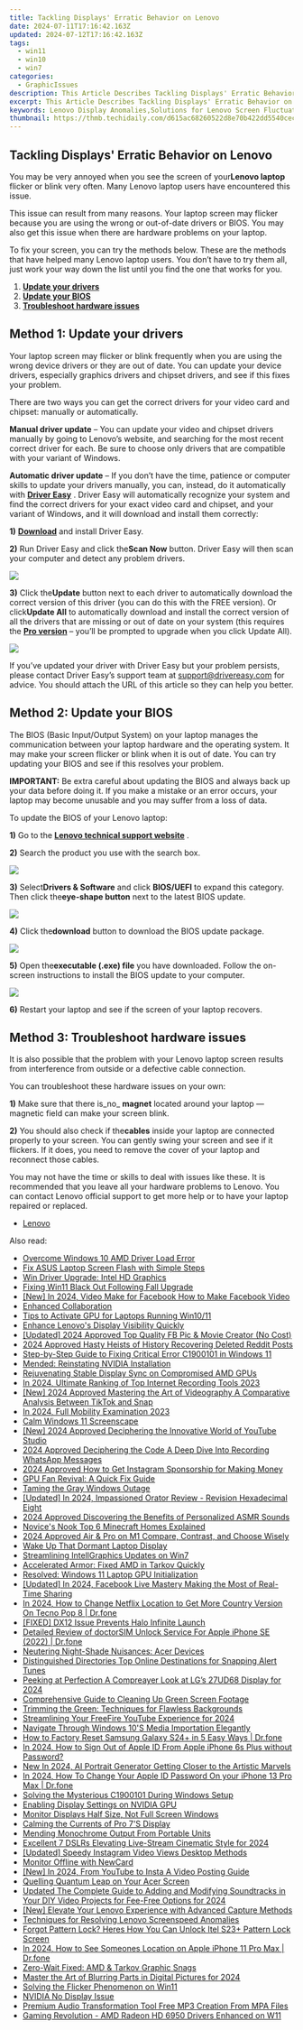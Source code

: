 ```yaml
---
title: Tackling Displays' Erratic Behavior on Lenovo
date: 2024-07-11T17:16:42.163Z
updated: 2024-07-12T17:16:42.163Z
tags:
  - win11
  - win10
  - win7
categories:
  - GraphicIssues
description: This Article Describes Tackling Displays' Erratic Behavior on Lenovo
excerpt: This Article Describes Tackling Displays' Erratic Behavior on Lenovo
keywords: Lenovo Display Anomalies,Solutions for Lenovo Screen Fluctuations,Lenovo Display Consistency Issues,Troubleshooting Lenovo Displays,Lenovo Display Stability Solutions,Lenovo Screen Irregularities Fixing Guide,Optimizing Lenovo Displays Performance
thumbnail: https://thmb.techidaily.com/d615ac68260522d8e70b422dd5540cece714bbc625d61d049281d91eac42f958.jpg
---
```


## Tackling Displays' Erratic Behavior on Lenovo

 You may be very annoyed when you see the screen of your**Lenovo laptop** flicker or blink very often. Many Lenovo laptop users have encountered this issue.

 This issue can result from many reasons. Your laptop screen may flicker because you are using the wrong or out-of-date drivers or BIOS. You may also get this issue when there are hardware problems on your laptop.

 To fix your screen, you can try the methods below. These are the methods that have helped many Lenovo laptop users. You don’t have to try them all, just work your way down the list until you find the one that works for you.

1. **[Update your drivers](#a)**
2. **[Update your BIOS](#b)**
3. **[Troubleshoot hardware issues](#c)**

## Method 1: Update your drivers

 Your laptop screen may flicker or blink frequently when you are using the wrong device drivers or they are out of date. You can update your device drivers, especially graphics drivers and chipset drivers, and see if this fixes your problem.

 There are two ways you can get the correct drivers for your video card and chipset: manually or automatically.

**Manual driver update** – You can update your video and chipset drivers manually by going to Lenovo’s website, and searching for the most recent correct driver for each. Be sure to choose only drivers that are compatible with your variant of Windows.

**Automatic driver update** – If you don’t have the time, patience or computer skills to update your drivers manually, you can, instead, do it automatically with [**Driver Easy**](https://tools.techidaily.com/drivereasy/download/) . Driver Easy will automatically recognize your system and find the correct drivers for your exact video card and chipset, and your variant of Windows, and it will download and install them correctly:

**1)** [**Download**](https://tools.techidaily.com/drivereasy/download/) and install Driver Easy.

**2)** Run Driver Easy and click the**Scan Now** button. Driver Easy will then scan your computer and detect any problem drivers.

![](https://images.drivereasy.com/wp-content/uploads/2017/07/img_597858796d417.png)

**3)**  Click the**Update** button next to each driver to automatically download the correct version of this driver (you can do this with the FREE version). Or click**Update All** to automatically download and install the correct version of all the drivers that are missing or out of date on your system (this requires the [**Pro version**](https://tools.techidaily.com/drivereasy/download/) – you’ll be prompted to upgrade when you click Update All).

![](https://images.drivereasy.com/wp-content/uploads/2017/07/img_597859a7e365f.jpg)

 If you’ve updated your driver with Driver Easy but your problem persists, please contact Driver Easy’s support team at <support@drivereasy.com> for advice. You should attach the URL of this article so they can help you better.

## Method 2: Update your BIOS

 The BIOS (Basic Input/Output System) on your laptop manages the communication between your laptop hardware and the operating system. It may make your screen flicker or blink when it is out of date. You can try updating your BIOS and see if this resolves your problem.

**IMPORTANT:** Be extra careful about updating the BIOS and always back up your data before doing it. If you make a mistake or an error occurs, your laptop may become unusable and you may suffer from a loss of data.

To update the BIOS of your Lenovo laptop:

**1)** Go to the [**Lenovo technical support website**](https://shop-links.co/link/?exclusive=1&publisher_slug=itechdaily19598&url=http%3A%2F%2Fpcsupport.lenovo.com%2Fus%2Fen%2F) .

**2)**  Search the product you use with the search box.

![](https://images.drivereasy.com/wp-content/uploads/2017/07/img_59795b8f49038.jpg)

**3)**  Select**Drivers & Software** and click **BIOS/UEFI** to expand this category. Then click the**eye-shape button** next to the latest BIOS update.

![](https://images.drivereasy.com/wp-content/uploads/2017/07/img_59795c2f6d56b.jpg)

**4)**  Click the**download** button to download the BIOS update package.

![](https://images.drivereasy.com/wp-content/uploads/2017/07/img_59795ce5b8c59.jpg)

**5)**  Open the**executable (.exe) file** you have downloaded. Follow the on-screen instructions to install the BIOS update to your computer.

![](https://images.drivereasy.com/wp-content/uploads/2017/07/img_59795da0904c0.png)

**6)** Restart your laptop and see if the screen of your laptop recovers.

## Method 3: Troubleshoot hardware issues

 It is also possible that the problem with your Lenovo laptop screen results from interference from outside or a defective cable connection.

You can troubleshoot these hardware issues on your own:

**1)** Make sure that there is_no_ **magnet** located around your laptop — magnetic field can make your screen blink.

**2)** You should also check if the**cables** inside your laptop are connected properly to your screen. You can gently swing your screen and see if it flickers. If it does, you need to remove the cover of your laptop and reconnect those cables.

 You may not have the time or skills to deal with issues like these. It is recommended that you leave all your hardware problems to Lenovo. You can contact Lenovo official support to get more help or to have your laptop repaired or replaced.

* [Lenovo](https://tools.techidaily.com/drivereasy/download/)

<ins class="adsbygoogle"
     style="display:block"
     data-ad-format="autorelaxed"
     data-ad-client="ca-pub-7571918770474297"
     data-ad-slot="1223367746"></ins>



<ins class="adsbygoogle"
     style="display:block"
     data-ad-client="ca-pub-7571918770474297"
     data-ad-slot="8358498916"
     data-ad-format="auto"
     data-full-width-responsive="true"></ins>



<span class="atpl-alsoreadstyle">Also read:</span>
<div><ul>
<li><a href="https://graphic-issues.techidaily.com/overcome-windows-10-amd-driver-load-error/"><u>Overcome Windows 10 AMD Driver Load Error</u></a></li>
<li><a href="https://graphic-issues.techidaily.com/fix-asus-laptop-screen-flash-with-simple-steps/"><u>Fix ASUS Laptop Screen Flash with Simple Steps</u></a></li>
<li><a href="https://graphic-issues.techidaily.com/win-driver-upgrade-intel-hd-graphics/"><u>Win Driver Upgrade: Intel HD Graphics</u></a></li>
<li><a href="https://graphic-issues.techidaily.com/fixing-win11-black-out-following-fall-upgrade/"><u>Fixing Win11 Black Out Following Fall Upgrade</u></a></li>
<li><a href="https://facebook-video-files.techidaily.com/new-in-2024-video-make-for-facebook-how-to-make-facebook-video/"><u>[New] In 2024, Video Make for Facebook  How to Make Facebook Video</u></a></li>
<li><a href="https://graphic-issues.techidaily.com/enhanced-collaboration/"><u>Enhanced Collaboration</u></a></li>
<li><a href="https://graphic-issues.techidaily.com/tips-to-activate-gpu-for-laptops-running-win1011/"><u>Tips to Activate GPU for Laptops Running Win10/11</u></a></li>
<li><a href="https://graphic-issues.techidaily.com/enhance-lenovos-display-visibility-quickly/"><u>Enhance Lenovo's Display Visibility Quickly</u></a></li>
<li><a href="https://facebook-video-content.techidaily.com/updated-2024-approved-top-quality-fb-pic-and-movie-creator-no-cost/"><u>[Updated] 2024 Approved  Top Quality FB Pic & Movie Creator (No Cost)</u></a></li>
<li><a href="https://article-files.techidaily.com/2024-approved-hasty-heists-of-history-recovering-deleted-reddit-posts/"><u>2024 Approved  Hasty Heists of History  Recovering Deleted Reddit Posts</u></a></li>
<li><a href="https://graphic-issues.techidaily.com/step-by-step-guide-to-fixing-critical-error-c1900101-in-windows-11/"><u>Step-by-Step Guide to Fixing Critical Error C1900101 in Windows 11</u></a></li>
<li><a href="https://graphic-issues.techidaily.com/mended-reinstating-nvidia-installation/"><u>Mended: Reinstating NVIDIA Installation</u></a></li>
<li><a href="https://graphic-issues.techidaily.com/rejuvenating-stable-display-sync-on-compromised-amd-gpus/"><u>Rejuvenating Stable Display Sync on Compromised AMD GPUs</u></a></li>
<li><a href="https://digital-screen-recording.techidaily.com/in-2024-ultimate-ranking-of-top-internet-recording-tools-2023/"><u>In 2024, Ultimate Ranking of Top Internet Recording Tools 2023</u></a></li>
<li><a href="https://snapchat-videos.techidaily.com/new-2024-approved-mastering-the-art-of-videography-a-comparative-analysis-between-tiktok-and-snap/"><u>[New] 2024 Approved  Mastering the Art of Videography  A Comparative Analysis Between TikTok and Snap</u></a></li>
<li><a href="https://some-knowledge.techidaily.com/in-2024-full-mobility-examination-2023/"><u>In 2024, Full Mobility Examination 2023</u></a></li>
<li><a href="https://graphic-issues.techidaily.com/calm-windows-11-screenscape/"><u>Calm Windows 11 Screenscape</u></a></li>
<li><a href="https://facebook-record-videos.techidaily.com/new-2024-approved-deciphering-the-innovative-world-of-youtube-studio/"><u>[New] 2024 Approved  Deciphering the Innovative World of YouTube Studio</u></a></li>
<li><a href="https://video-capture.techidaily.com/2024-approved-deciphering-the-code-a-deep-dive-into-recording-whatsapp-messages/"><u>2024 Approved  Deciphering the Code  A Deep Dive Into Recording WhatsApp Messages</u></a></li>
<li><a href="https://instagram-video-files.techidaily.com/2024-approved-how-to-get-instagram-sponsorship-for-making-money/"><u>2024 Approved  How to Get Instagram Sponsorship for Making Money</u></a></li>
<li><a href="https://graphic-issues.techidaily.com/gpu-fan-revival-a-quick-fix-guide/"><u>GPU Fan Revival: A Quick Fix Guide</u></a></li>
<li><a href="https://graphic-issues.techidaily.com/taming-the-gray-windows-outage/"><u>Taming the Gray Windows Outage</u></a></li>
<li><a href="https://screen-video-capture.techidaily.com/updated-in-2024-impassioned-orator-review-revision-hexadecimal-eight/"><u>[Updated] In 2024, Impassioned Orator Review - Revision Hexadecimal Eight</u></a></li>
<li><a href="https://fox-friendly.techidaily.com/2024-approved-discovering-the-benefits-of-personalized-asmr-sounds/"><u>2024 Approved  Discovering the Benefits of Personalized ASMR Sounds</u></a></li>
<li><a href="https://screen-recording.techidaily.com/novices-nook-top-6-minecraft-homes-explained/"><u>Novice's Nook  Top 6 Minecraft Homes Explained</u></a></li>
<li><a href="https://fox-hovers.techidaily.com/2024-approved-air-and-pro-on-m1-compare-contrast-and-choose-wisely/"><u>2024 Approved  Air & Pro on M1  Compare, Contrast, and Choose Wisely</u></a></li>
<li><a href="https://graphic-issues.techidaily.com/1719817924564-wake-up-that-dormant-laptop-display/"><u>Wake Up That Dormant Laptop Display</u></a></li>
<li><a href="https://graphic-issues.techidaily.com/streamlining-intellgraphics-updates-on-win7/"><u>Streamlining IntellGraphics Updates on Win7</u></a></li>
<li><a href="https://graphic-issues.techidaily.com/accelerated-armor-fixed-amd-in-tarkov-quickly/"><u>Accelerated Armor: Fixed AMD in Tarkov Quickly</u></a></li>
<li><a href="https://graphic-issues.techidaily.com/resolved-windows-11-laptop-gpu-initialization/"><u>Resolved: Windows 11 Laptop GPU Initialization</u></a></li>
<li><a href="https://facebook-clips.techidaily.com/updated-in-2024-facebook-live-mastery-making-the-most-of-real-time-sharing/"><u>[Updated] In 2024, Facebook Live Mastery  Making the Most of Real-Time Sharing</u></a></li>
<li><a href="https://review-topics.techidaily.com/in-2024-how-to-change-netflix-location-to-get-more-country-version-on-tecno-pop-8-drfone-by-drfone-virtual-android/"><u>In 2024, How to Change Netflix Location to Get More Country Version On Tecno Pop 8 | Dr.fone</u></a></li>
<li><a href="https://graphic-issues.techidaily.com/fixed-dx12-issue-prevents-halo-infinite-launch/"><u>[FIXED] DX12 Issue Prevents Halo Infinite Launch</u></a></li>
<li><a href="https://iphone-unlock.techidaily.com/detailed-review-of-doctorsim-unlock-service-for-apple-iphone-se-2022-drfone-by-drfone-ios/"><u>Detailed Review of doctorSIM Unlock Service For Apple iPhone SE (2022) | Dr.fone</u></a></li>
<li><a href="https://graphic-issues.techidaily.com/neutering-night-shade-nuisances-acer-devices/"><u>Neutering Night-Shade Nuisances: Acer Devices</u></a></li>
<li><a href="https://extra-lessons.techidaily.com/distinguished-directories-top-online-destinations-for-snapping-alert-tunes/"><u>Distinguished Directories  Top Online Destinations for Snapping Alert Tunes</u></a></li>
<li><a href="https://extra-guidance.techidaily.com/peeking-at-perfection-a-compreayer-look-at-lgs-27ud68-display-for-2024/"><u>Peeking at Perfection  A Compreayer Look at LG’s 27UD68 Display for 2024</u></a></li>
<li><a href="https://graphic-issues.techidaily.com/comprehensive-guide-to-cleaning-up-green-screen-footage/"><u>Comprehensive Guide to Cleaning Up Green Screen Footage</u></a></li>
<li><a href="https://graphic-issues.techidaily.com/trimming-the-green-techniques-for-flawless-backgrounds/"><u>Trimming the Green: Techniques for Flawless Backgrounds</u></a></li>
<li><a href="https://facebook-video-footage.techidaily.com/streamlining-your-freefire-youtube-experience-for-2024/"><u>Streamlining Your FreeFire YouTube Experience for 2024</u></a></li>
<li><a href="https://extra-lessons.techidaily.com/navigate-through-windows-10s-media-importation-elegantly/"><u>Navigate Through Windows 10'S Media Importation Elegantly</u></a></li>
<li><a href="https://techidaily.com/how-to-factory-reset-samsung-galaxy-s24plus-in-5-easy-ways-drfone-by-drfone-reset-android-reset-android/"><u>How to Factory Reset Samsung Galaxy S24+ in 5 Easy Ways | Dr.fone</u></a></li>
<li><a href="https://apple-account.techidaily.com/in-2024-how-to-sign-out-of-apple-id-from-apple-iphone-6s-plus-without-password-by-drfone-ios/"><u>In 2024, How to Sign Out of Apple ID From Apple iPhone 6s Plus without Password?</u></a></li>
<li><a href="https://ai-voice-clone.techidaily.com/new-in-2024-ai-portrait-generator-getting-closer-to-the-artistic-marvels/"><u>New In 2024, AI Portrait Generator Getting Closer to the Artistic Marvels</u></a></li>
<li><a href="https://iphone-unlock.techidaily.com/in-2024-how-to-change-your-apple-id-password-on-your-iphone-13-pro-max-drfone-by-drfone-ios/"><u>In 2024, How To Change Your Apple ID Password On your iPhone 13 Pro Max | Dr.fone</u></a></li>
<li><a href="https://graphic-issues.techidaily.com/solving-the-mysterious-c1900101-during-windows-setup/"><u>Solving the Mysterious C1900101 During Windows Setup</u></a></li>
<li><a href="https://graphic-issues.techidaily.com/enabling-display-settings-on-nvidia-gpu/"><u>Enabling Display Settings on NVIDIA GPU</u></a></li>
<li><a href="https://graphic-issues.techidaily.com/monitor-displays-half-size-not-full-screen-windows/"><u>Monitor Displays Half Size, Not Full Screen Windows</u></a></li>
<li><a href="https://graphic-issues.techidaily.com/calming-the-currents-of-pro-7s-display/"><u>Calming the Currents of Pro 7'S Display</u></a></li>
<li><a href="https://graphic-issues.techidaily.com/mending-monochrome-output-from-portable-units/"><u>Mending Monochrome Output From Portable Units</u></a></li>
<li><a href="https://youtube-web.techidaily.com/lent-7-dslrs-elevating-live-stream-cinematic-style-for-2024/"><u>Excellent 7 DSLRs Elevating Live-Stream Cinematic Style for 2024</u></a></li>
<li><a href="https://instagram-video-files.techidaily.com/updated-speedy-instagram-video-views-desktop-methods/"><u>[Updated] Speedy Instagram Video Views  Desktop Methods</u></a></li>
<li><a href="https://graphic-issues.techidaily.com/monitor-offline-with-newcard/"><u>Monitor Offline with NewCard</u></a></li>
<li><a href="https://youtube-docs.techidaily.com/n-2024-from-youtube-to-insta-a-video-posting-guide/"><u>[New] In 2024, From YouTube to Insta  A Video Posting Guide</u></a></li>
<li><a href="https://graphic-issues.techidaily.com/quelling-quantum-leap-on-your-acer-screen/"><u>Quelling Quantum Leap on Your Acer Screen</u></a></li>
<li><a href="https://audio-editing.techidaily.com/updated-the-complete-guide-to-adding-and-modifying-soundtracks-in-your-diy-video-projects-for-fee-free-options-for-2024/"><u>Updated The Complete Guide to Adding and Modifying Soundtracks in Your DIY Video Projects for Fee-Free Options for 2024</u></a></li>
<li><a href="https://screen-capture.techidaily.com/new-elevate-your-lenovo-experience-with-advanced-capture-methods/"><u>[New] Elevate Your Lenovo Experience with Advanced Capture Methods</u></a></li>
<li><a href="https://graphic-issues.techidaily.com/techniques-for-resolving-lenovo-screenspeed-anomalies/"><u>Techniques for Resolving Lenovo Screenspeed Anomalies</u></a></li>
<li><a href="https://unlock-android.techidaily.com/forgot-pattern-lock-heres-how-you-can-unlock-itel-s23plus-pattern-lock-screen-by-drfone-android/"><u>Forgot Pattern Lock? Heres How You Can Unlock Itel S23+ Pattern Lock Screen</u></a></li>
<li><a href="https://iphone-location.techidaily.com/in-2024-how-to-see-someones-location-on-apple-iphone-11-pro-max-drfone-by-drfone-virtual-ios/"><u>In 2024, How to See Someones Location on Apple iPhone 11 Pro Max | Dr.fone</u></a></li>
<li><a href="https://graphic-issues.techidaily.com/zero-wait-fixed-amd-and-tarkov-graphic-snags/"><u>Zero-Wait Fixed: AMD & Tarkov Graphic Snags</u></a></li>
<li><a href="https://extra-skills.techidaily.com/master-the-art-of-blurring-parts-in-digital-pictures-for-2024/"><u>Master the Art of Blurring Parts in Digital Pictures for 2024</u></a></li>
<li><a href="https://graphic-issues.techidaily.com/solving-the-flicker-phenomenon-on-win11/"><u>Solving the Flicker Phenomenon on Win11</u></a></li>
<li><a href="https://graphic-issues.techidaily.com/nvidia-no-display-issue/"><u>NVIDIA No Display Issue</u></a></li>
<li><a href="https://audio-shaping.techidaily.com/premium-audio-transformation-tool-free-mp3-creation-from-mpa-files/"><u>Premium Audio Transformation Tool Free MP3 Creation From MPA Files</u></a></li>
<li><a href="https://graphic-issues.techidaily.com/gaming-revolution-amd-radeon-hd-6950-drivers-enhanced-on-w11/"><u>Gaming Revolution - AMD Radeon HD 6950 Drivers Enhanced on W11</u></a></li>
</ul></div>
